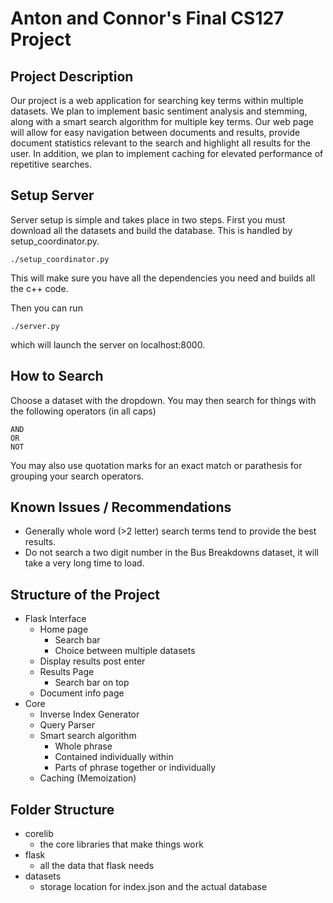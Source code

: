 # Anton and Connor's Final CS127 Project

## Project Description

Our project is a web application for searching key terms within multiple datasets. We plan to implement basic sentiment analysis and stemming, along with a smart search algorithm for multiple key terms. Our web page will allow for easy navigation between documents and results, provide document statistics relevant to the search and highlight all results for the user. In addition, we plan to implement caching for elevated performance of repetitive searches.

## Setup Server

Server setup is simple and takes place in two steps. First you must download all the datasets and build the database. This is handled by setup_coordinator.py.

```
./setup_coordinator.py
```

This will make sure you have all the dependencies you need and builds all the c++ code.

Then you can run 

```
./server.py
```

which will launch the server on localhost:8000.

## How to Search

Choose a dataset with the dropdown. You may then search for things with the following operators (in all caps)

```
AND
OR
NOT
```

You may also use quotation marks for an exact match or parathesis for grouping your search operators. 

## Known Issues / Recommendations
* Generally whole word (>2 letter) search terms tend to provide the best results.
* Do not search a two digit number in the Bus Breakdowns dataset, it will take a very long time to load.

## Structure of the Project

 - Flask Interface
   - Home page
     - Search bar
     - Choice between multiple datasets
   - Display results post enter
   - Results Page
     - Search bar on top
   - Document info page
 - Core
   - Inverse Index Generator
   - Query Parser
   - Smart search algorithm
     - Whole phrase
     - Contained individually within
     - Parts of phrase together or individually
   - Caching (Memoization)

## Folder Structure

 - corelib
   - the core libraries that make things work
 - flask
   - all the data that flask needs
 - datasets
   - storage location for index.json and the actual database

